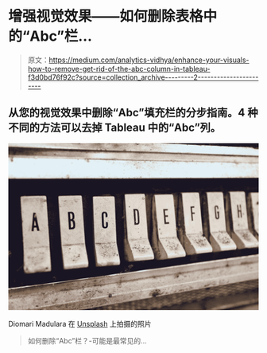 # 增强视觉效果——如何删除表格中的“Abc”栏…

> 原文：<https://medium.com/analytics-vidhya/enhance-your-visuals-how-to-remove-get-rid-of-the-abc-column-in-tableau-f3d0bd76f92c?source=collection_archive---------2----------------------->

## 从您的视觉效果中删除“Abc”填充栏的分步指南。4 种不同的方法可以去掉 Tableau 中的“Abc”列。

![](img/8a07c4e3b8be63a1c01a270c797e3ee7.png)

Diomari Madulara 在 [Unsplash](https://unsplash.com?utm_source=medium&utm_medium=referral) 上拍摄的照片

> 如何删除“Abc”栏？-可能是最常见的…